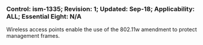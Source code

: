 ### Control: ism-1335; Revision: 1; Updated: Sep-18; Applicability: ALL; Essential Eight: N/A
<p>Wireless access points enable the use of the 802.11w amendment to protect management frames.</p>